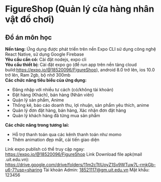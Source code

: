 # FigureShop (Quản lý cửa hàng nhân vật đồ chơi)
## Đồ án môn học
**Nền tảng:**
Ứng dụng được phát triển trên nền Expo CLI sử dụng công nghệ React Native, sử dụng Google Firebase  
**Yêu cầu cần có:** Cài đặt nodejs, expo cli  
**Yêu cầu thiết bị:** Cài đặt expo go (để run app trên nền tảng cloud build:https://expo.io/@18520096/FigureShop), android 8.0 trở lên, ios 10.0 trở lên, Ram 2gb, bộ nhớ 300mb  
**Các chức năng tiêu biểu của ứng dụng:**

- Đăng nhập với nhiều tư cách (có/không tài khoản)
- Đặt hàng (Khách), bán hàng (Nhân viên)
- Quản lý sản phẩm, Anime
- Thống kê, báo cáo doanh thu, lợi nhuận, sản phẩm yêu thích, anime
- Quản lý đơn đặt hàng, bán hàng, Xác nhận đơn đặt hàng
- Quản lý khách hàng đã từng mua sản phẩm  

**Các chức năng trong tương lai:**

- Hỗ trợ thanh toán qua các kênh thanh toán như momo
- Thêm animation đẹp mắt, cải tiến giao diện  

Link expo publish có thể truy cập ngay: https://expo.io/@18520096/FigureShop
Link Download file apk(mail .uit.edu.vn): https://drive.google.com/drive/folders/11m2cTtlUoyZ1Sv9WTuw7L-rmkGb-u6-7?usp=sharing
Tài khoản Admin: 18521117@gm.uit.edu.vn
Mật khẩu: 123456
